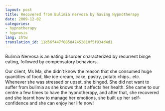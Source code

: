 ```yaml
---
layout: post
title: Recovered from Bulimia nervosa by having Hypnotherapy
date: 2009-12-02
categories:
- hypnotherapy
- hypnosis
lang: zhtw
translation_id: 11d56f447f085847452018f5f934d4d1
---
```


Bulimia Nervosa is an eating disorder characterized by recurrent binge eating, followed by compensatory behaviors.

Our client, Ms Ma, she didn’t know the reason that she consumed huge quantities of food, like ice-cream, cake, pastry, potato chips…etc. Whenever she was stressed or upset, she binged. She did not want to suffer from bulimia as she knows that it affects her health. She came to our centre a few times to have the hypnotherapy, and after that, she recovered and she learnt how to manage her emotions, she built up her self-confidence and she can enjoy her life now!
